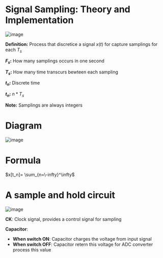 # Signal Sampling: Theory and Implementation

![image](https://github.com/user-attachments/assets/ceb1e903-8654-46f8-af4c-405f4d03ad73)

**Definition:** Process that discretice a signal $x(t)$ for capture samplings for each $T_s$ 

**$F_s$:** How many samplings occurs in one second

**$T_s$:** How many time transcurs bewteen each sampling

**$t_n$:** Discrete time

**$t_n$:** $n*T_s$

**Note:** Samplings are always integers

# **Diagram**

![image](https://github.com/user-attachments/assets/6de6dfde-dd1d-4de7-bef0-d83be1de51f7)

# **Formula**

$x[t_n]= \sum_{n=\-infty}^\infty$ 

# **A sample and hold circuit**

![image](https://github.com/user-attachments/assets/6388e3ad-dd69-4907-acb4-287dedf0b6b2)

**CK**: Clock signal, provides a control signal for sampling

**Capacitor**: 
  - **When switch ON**: Capacitor charges the voltage from input signal
  - **When switch OFF**: Capacitor retern this voltage for ADC converter process this value

    

